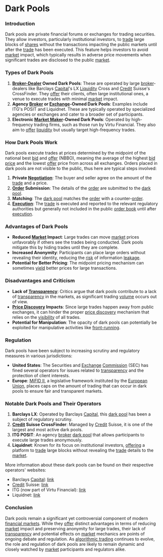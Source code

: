 # Dark Pools

### Introduction
Dark pools are private financial forums or exchanges for trading securities. They allow investors, particularly institutional investors, to [trade](../t/trade.md) large blocks of [shares](../s/shares.md) without the transactions impacting the public markets until after the [trade](../t/trade.md) has been executed. This feature helps investors to avoid [market](../m/market.md) impact, which typically results in adverse price movements when significant trades are disclosed to the public [market](../m/market.md).

### Types of Dark Pools
1. **[Broker-Dealer](../b/broker-dealer.md) Owned Dark Pools**: These are operated by large [broker](../b/broker.md)-dealers like Barclays [Capital](../c/capital.md)'s LX [Liquidity](../l/liquidity.md) Cross and [Credit](../c/credit.md) Suisse's CrossFinder. They [offer](../o/offer.md) their clients, often large institutional ones, a venue to execute trades with minimal [market](../m/market.md) impact.
2. **Agency [Broker](../b/broker.md) or [Exchange](../e/exchange.md)-Owned Dark Pools**: Examples include ITG's POSIT and Liquidnet. These are typically operated by specialized agencies or exchanges and cater to a broader set of participants.
3. **Electronic [Market Maker](../m/market_maker.md)-Owned Dark Pools**: Operated by high-frequency trading firms, such as those run by Virtu Financial. They also aim to [offer](../o/offer.md) [liquidity](../l/liquidity.md) but usually target high-frequency trades.

### How Dark Pools Work
Dark pools execute trades at prices determined by the midpoint of the national best [bid](../b/bid.md) and [offer](../o/offer.md) (NBBO), meaning the average of the highest [bid price](../b/bid_price.md) and the lowest [offer](../o/offer.md) price from across all exchanges. Orders placed in dark pools are not visible to the public, thus here are typical steps involved:
1. **Private [Negotiation](../n/negotiation.md)**: The buyer and seller agree on the amount of the [trade](../t/trade.md) and a price.
2. **[Order](../o/order.md) Submission**: The details of the [order](../o/order.md) are submitted to the [dark pool](../d/dark_pool.md).
3. **Matching**: The [dark pool](../d/dark_pool.md) matches the [order](../o/order.md) with a counter-[order](../o/order.md).
4. **[Execution](../e/execution.md)**: The [trade](../t/trade.md) is executed and reported to the relevant regulatory authorities but generally not included in the public [order book](../o/order_book.md) until after [execution](../e/execution.md).

### Advantages of Dark Pools
- **Reduced [Market](../m/market.md) Impact**: Large trades can move [market](../m/market.md) prices unfavorably if others see the trades being conducted. Dark pools mitigate this by hiding trades until they are complete.
- **Increased Anonymity**: Participants can place large orders without revealing their identity, reducing the [risk](../r/risk.md) of information [leakage](../l/leakage.md).
- **Potential for Better Pricing**: The midpoint pricing mechanism can sometimes [yield](../y/yield.md) better prices for large transactions.

### Disadvantages and Criticism
- **Lack of [Transparency](../t/transparency.md)**: Critics argue that dark pools contribute to a lack of [transparency](../t/transparency.md) in the markets, as significant trading [volume](../v/volume.md) occurs out of view.
- **[Price Discovery](../p/price_discovery.md) Impacts**: Since large trades happen away from public exchanges, it can hinder the proper [price discovery](../p/price_discovery.md) mechanism that relies on the [visibility](../v/visibility.md) of all trades.
- **Potential for Manipulation**: The opacity of dark pools can potentially be exploited for manipulative activities like [front-running](../f/front-running.md).

### Regulation
Dark pools have been subject to increasing scrutiny and regulatory measures in various jurisdictions:
- **United States**: The Securities and [Exchange](../e/exchange.md) [Commission](../c/commission.md) (SEC) has fined several operators for issues related to [transparency](../t/transparency.md) and the protection of client interests.
- **Europe**: [MiFID II](../m/mifid_ii.md), a legislative framework instituted by the [European Union](../e/european_union_(eu).md), places caps on the amount of trading that can occur in dark pools to ensure fair and transparent markets.

### Notable Dark Pools and Their Operators
1. **Barclays LX**: Operated by Barclays [Capital](../c/capital.md), this [dark pool](../d/dark_pool.md) has been a subject of regulatory scrutiny.
2. **[Credit](../c/credit.md) Suisse CrossFinder**: Managed by [Credit](../c/credit.md) Suisse, it is one of the largest and most active dark pools.
3. **ITG POSIT**: An agency [broker](../b/broker.md) [dark pool](../d/dark_pool.md) that allows participants to execute large trades anonymously.
4. **Liquidnet**: Known for its focus on institutional investors, [offering](../o/offering.md) a platform to [trade](../t/trade.md) large blocks without revealing the [trade](../t/trade.md) details to the [market](../m/market.md).

More information about these dark pools can be found on their respective operators' websites:
- Barclays [Capital](../c/capital.md): [link](https://www.investmentbank.barclays.com)
- [Credit](../c/credit.md) Suisse: [link](https://www.credit-suisse.com)
- ITG (now part of Virtu Financial): [link](https://www.virtu.com)
- Liquidnet: [link](https://www.liquidnet.com)

### Conclusion
Dark pools remain a significant yet controversial component of modern [financial markets](../f/financial_market.md). While they [offer](../o/offer.md) distinct advantages in terms of reducing [market](../m/market.md) impact and preserving anonymity for large trades, their lack of [transparency](../t/transparency.md) and potential effects on [market](../m/market.md) mechanics are points of ongoing debate and regulation. As [algorithmic trading](../a/algorithmic_trading.md) continues to evolve, the role and regulation of dark pools are likely to remain dynamic and closely watched by [market](../m/market.md) participants and regulators alike.